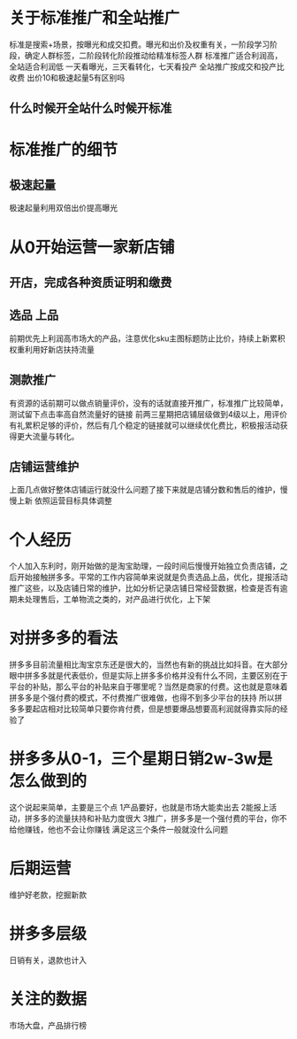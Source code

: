 # 关于标准推广和全站推广
标准是搜索+场景，按曝光和成交扣费。曝光和出价及权重有关，一阶段学习阶段，确定人群标签，二阶段转化阶段推动给精准标签人群
标准推广适合利润高，全站适合利润低
一天看曝光，三天看转化，七天看投产
全站推广按成交和投产比收费
出价10和极速起量5有区别吗
## 什么时候开全站什么时候开标准
# 标准推广的细节
## 极速起量
极速起量利用双倍出价提高曝光
# 从0开始运营一家新店铺
## 开店，完成各种资质证明和缴费
## 选品 上品
前期优先上利润高市场大的产品，注意优化sku主图标题防止比价，持续上新累积权重利用好新店扶持流量
## 测款推广
有资源的话前期可以做点销量评价，没有的话就直接开推广，标准推广比较简单，测试留下点击率高自然流量好的链接
前两三星期把店铺层级做到4级以上，用评价有礼累积足够的评价，然后有几个稳定的链接就可以继续优化费比，积极报活动获得更大流量与转化。
## 店铺运营维护
上面几点做好整体店铺运行就没什么问题了接下来就是店铺分数和售后的维护，慢慢上新 依照运营目标具体调整
# 个人经历
个人加入东利时，刚开始做的是淘宝助理，一段时间后慢慢开始独立负责店铺，之后开始接触拼多多。平常的工作内容简单来说就是负责选品上品，优化，提报活动推广这些，以及店铺日常的维护，比如分析记录店铺日常经营数据，检查是否有逾期未处理售后，工单物流之类的，对产品进行优化，上下架

# 对拼多多的看法
拼多多目前流量相比淘宝京东还是很大的，当然也有新的挑战比如抖音。在大部分眼中拼多多就是代表低价，但是实际上拼多多价格并没有什么不同，主要区别在于平台的补贴，那么平台的补贴来自于哪里呢？当然是商家的付费。这也就是意味着拼多多是个强付费的模式，不付费推广很难做，也得不到多少平台的扶持
所以拼多多要起店相对比较简单只要你肯付费，但是想要爆品想要高利润就得靠实际的经验了
# 拼多多从0-1，三个星期日销2w-3w是怎么做到的
这个说起来简单，主要是三个点
1产品要好，也就是市场大能卖出去
2能报上活动，拼多多的流量扶持和补贴力度很大
3推广，拼多多是一个强付费的平台，你不给他赚钱，他也不会让你赚钱
满足这三个条件一般就没什么问题
# 后期运营
维护好老款，挖掘新款
# 拼多多层级
日销有关，退款也计入
# 关注的数据
市场大盘，产品排行榜